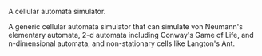 A cellular automata simulator.

A generic cellular automata simulator that can simulate von Neumann's elementary automata, 2-d automata including Conway's Game of Life, and n-dimensional automata, and non-stationary cells like Langton's Ant.